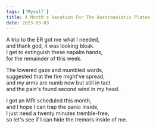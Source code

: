 ```yaml
---
tags: ['Myself']
title: A Month's Vacation For The Austroasiatic Plates
date: 2023-03-03
---
```


A trip to the ER got me what I needed,  
and thank god, it was looking bleak.  
I get to extinguish these napalm hands,  
for the remainder of this week.

The lowered gaze and mumbled words,  
suggested that the fire might've spread,  
and my arms are numb now but still in tact   
and the pain's found second wind in my head.

I got an MRI scheduled this month,  
and I hope I can trap the panic inside,  
I just need a twenty minutes tremble-free,  
so let's see if I can hide the tremors inside of me.  

